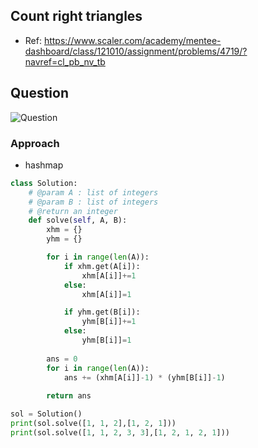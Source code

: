 
## Count right triangles
- Ref: https://www.scaler.com/academy/mentee-dashboard/class/121010/assignment/problems/4719/?navref=cl_pb_nv_tb

## Question
![Question](http://ankit-portfolio.s3-ap-southeast-1.amazonaws.com/images/datastructures/scaler/037-count-right-triangles-question.png)


### Approach
- hashmap

```py
class Solution:
    # @param A : list of integers
    # @param B : list of integers
    # @return an integer
    def solve(self, A, B):
        xhm = {}
        yhm = {}

        for i in range(len(A)):
            if xhm.get(A[i]):
                xhm[A[i]]+=1
            else:
                xhm[A[i]]=1

            if yhm.get(B[i]):
                yhm[B[i]]+=1
            else:
                yhm[B[i]]=1
            
        ans = 0
        for i in range(len(A)):
            ans += (xhm[A[i]]-1) * (yhm[B[i]]-1)
        
        return ans

sol = Solution()
print(sol.solve([1, 1, 2],[1, 2, 1]))
print(sol.solve([1, 1, 2, 3, 3],[1, 2, 1, 2, 1]))
```